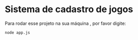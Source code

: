 <h1>Sistema de cadastro de jogos</h1>

Para rodar esse projeto na sua máquina , por favor digite:

```
node app.js
```

